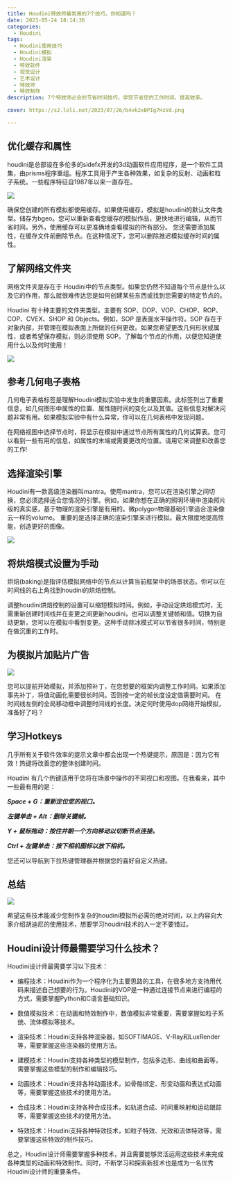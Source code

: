 ```yaml
---
title: Houdini特效师最常用的7个技巧，你知道吗？
date: 2023-05-24 18:14:36
categories:
  - Houdini
tags:
  - Houdini使用技巧
  - Houdini模拟
  - Houdini渲染
  - 特效软件
  - 视觉设计
  - 艺术设计
  - 特效师
  - 特效制作
description: 7个特效师必会的节省时间技巧，学完节省您的工作时间，提高效率。

cover: https://s2.loli.net/2023/07/26/b4vk2xBPIg7HzVd.png

---
```


## 优化缓存和属性
houdini是总部设在多伦多的sidefx开发的3d动画软件应用程序，是一个软件工具集，由prisms程序重组。程序工具用于产生各种效果，如复杂的反射、动画和粒子系统。一些程序特征自1987年以来一直存在。

![](https://s2.loli.net/2023/07/26/oCMRun4bjZQODWv.png)

确保您创建的所有模拟都使用缓存。如果使用缓存，模拟是houdini的默认文件类型。储存为bgeo。您可以重新查看您缓存的模拟作品，更快地进行编辑，从而节省时间。另外，使用缓存可以更准确地查看模拟的所有部分。
您还需要添加属性，在缓存文件前删除节点。在这种情况下，您可以删除推迟模拟缓存时间的属性。

## 了解网络文件夹

网络文件夹是存在于 Houdini中的节点类型。如果您仍然不知道每个节点是什么以及它的作用，那么就很难传达您是如何创建某些东西或找到您需要的特定节点的。

Houdini 有十种主要的文件夹类型。主要有 SOP、DOP、VOP、CHOP、ROP、COP、CVEX、SHOP 和 Objects。例如，SOP 是表面水平操作符。SOP 存在于对象内部，并管理在模拟表面上所做的任何更改。如果您希望更改几何形状或属性，或者希望保存模拟，则必须使用 SOP。了解每个节点的作用，以便您知道使用什么以及何时使用！

![](https://s2.loli.net/2023/07/26/fbvt5qYujmnyXDs.png)

## 参考几何电子表格
几何电子表格标签是理解Houdini模拟实验中发生的重要因素。此标签列出了重要信息，如几何图形中属性的位置、属性随时间的变化以及其值。这些信息对解决问题非常有用。如果模拟实验中有什么异常，你可以在几何表格中发现问题。

在网络视图中选择节点时，将显示在模拟中通过节点所有属性的几何试算表。您可以看到一些有用的信息，如属性的末端或需要更改的位置。请用它来调整和改善您的工作!

## 选择渲染引擎

Houdini有一款高级渲染器叫mantra。使用mantra，您可以在渲染引擎之间切换，您必须选择适合您情况的引擎。例如，如果你想在正确的照明环境中渲染照片级的真实感，基于物理的渲染引擎是有用的。微polygon物理基础引擎适合渲染像云一样的volume。
重要的是选择正确的渲染引擎来进行模拟。最大限度地提高性能，创造更好的图像。

![](https://s2.loli.net/2023/07/26/SuwgdkWzh9q5HrT.png)

## 将烘焙模式设置为手动

烘焙(baking)是指评估模拟网络中的节点以计算当前框架中的场景状态。你可以在时间线的右上角找到houdini的烘焙控制。

调整houdini烘焙控制的设置可以缩短模拟时间。例如，手动设定烘焙模式时，无需重新创建时间线并在变更之间更新houdini，也可以调整关键帧和值。切换为自动更新，您可以在模拟中看到变更。这种手动除冰模式可以节省很多时间，特别是在做沉重的工作时。

## 为模拟片加贴片广告

![](https://s2.loli.net/2023/07/26/FzS8e5AOmUowqyD.png)

您可以提前开始模拟，并添加预补丁，在您想要的框架内调整工作时间。如果添加事先补丁，将值动画化需要很长时间。否则按一定的帧长度设定值需要时间。
在时间线左侧的全局移动框中调整时间线的长度。决定何时使用dop网络开始模拟，准备好了吗？

## 学习Hotkeys
几乎所有关于软件效率的提示文章中都会出现一个热键提示，原因是：因为它有效！热键将改善您的整体创建时间。

Houdini 有几个热键适用于您将在场景中操作的不同视口和视图。在我看来，其中一些最有用的是：

***Space + G：重新定位您的视口。***

***左键单击 + Alt：删除关键帧。***

***Y + 鼠标拖动：按住并朝一个方向移动以切断节点连接。***

***Ctrl + 左键单击：按下相机图标以放下相机。***

您还可以导航到下拉热键管理器并根据您的喜好自定义热键。

## 总结

![](https://s2.loli.net/2023/07/26/b4vk2xBPIg7HzVd.png)

希望这些技术能减少您制作复杂的houdini模拟所必需的绝对时间，以上内容向大家介绍胡迪尼的使用技术，想要学习houdini技术的人一定不要错过。

## Houdini设计师最需要学习什么技术？

Houdini设计师最需要学习以下技术：

- 编程技术：Houdini作为一个程序化为主要思路的工具，在很多地方支持用代码来描述自己想要的行为。Houdini的VOP是一种通过连接节点来进行编程的方式，需要掌握Python和C语言基础知识。

- 数值模拟技术：在动画和特效制作中，数值模拟非常重要，需要掌握如粒子系统、流体模拟等技术。

- 渲染技术：Houdini支持各种渲染器，如SOFTIMAGE、V-Ray和LuxRender等，需要掌握这些渲染器的使用方法。

- 建模技术：Houdini支持各种类型的模型制作，包括多边形、曲线和曲面等，需要掌握这些模型的制作和编辑技巧。

- 动画技术：Houdini支持各种动画技术，如骨骼绑定、形变动画和表达式动画等，需要掌握这些技术的使用方法。

- 合成技术：Houdini支持各种合成技术，如轨道合成、时间重映射和运动跟踪等，需要掌握这些技术的使用方法。

- 特效技术：Houdini支持各种特效技术，如粒子特效、光效和流体特效等，需要掌握这些特效的制作技巧。
  
总之，Houdini设计师需要掌握多种技术，并且需要能够灵活运用这些技术来完成各种类型的动画和特效制作。同时，不断学习和探索新技术也是成为一名优秀Houdini设计师的重要条件。


